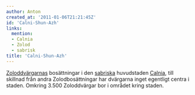 ```yaml
---
author: Anton
created_at: '2011-01-06T21:21:45Z'
id: 'Calni-Shun-Azh'
links:
  mention:
  - Calnia
  - Zolod
  - sabrisk
title: 'Calni-Shun-Azh'
---
```


[Zoloddvärgarnas] bosättningar i den [sabriska] huvudstaden [Calnia], till skillnad från andra
Zolodbosättningar har dvärgarna inget egentligt centra i staden. Omkring 3.500 Zoloddvärgar bor i
området kring staden.

  [Zoloddvärgarnas]: Zolod
  [sabriska]: sabrisk
  [Calnia]: Calnia
